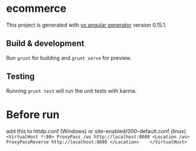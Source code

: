# ecommerce

This project is generated with [yo angular generator](https://github.com/yeoman/generator-angular)
version 0.15.1.

## Build & development

Run `grunt` for building and `grunt serve` for preview.

## Testing

Running `grunt test` will run the unit tests with karma.

# Before run
add this to httdp.conf (Windows) or site-enabled/000-default.conf (linux)
 `<VirtualHost *:80>
    ProxyPass /ws http://localhost:8080
    <Location /ws>
     ProxyPassReverse http://localhost:8080
    </Location>   
</VirtualHost>`
